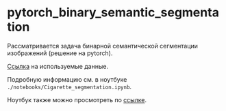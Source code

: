 # pytorch_binary_semantic_segmentation

Рассматривается задача бинарной семантической сегментации изображений (решение на pytorch).

[Ссылка](https://www.immersivelimit.com/datasets/cigarette-butts) на используемые данные.

Подробную информацию см. в ноутбуке `./notebooks/Cigarette_segmentation.ipynb`.

Ноутбук также можно просмотреть по [ссылке](https://nbviewer.org/github/KirillKrivosheev/pytorch_binary_semantic_segmentation/blob/main/notebooks/Cigarette_segmentation.ipynb).
